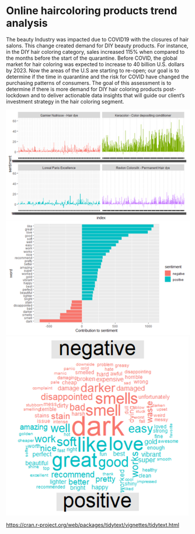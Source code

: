 # Online haircoloring products trend analysis
The beauty Industry was impacted due to COVID19 with the closures of hair salons. This change created demand for DIY beauty products. For instance, in the DIY hair coloring category, sales increased 115% when compared to the months before the start of the quarantine. Before COVID, the global market for hair coloring was expected to increase to 40 billion U.S. dollars by 2023. Now the areas of the U.S are starting to re-open; our goal is to determine if the time in quarantine and the risk for COVID have changed the purchasing patterns of consumers. The goal of this assessment is to determine if there is more demand for DIY hair coloring products post-lockdown and to deliver actionable data insights that will guide our client’s investment strategy in the hair coloring segment. 

<img src="graph/sentiment plot.png" alt="sentiment plot" width="700"/>

<img src="graph/Most common positive and negative words.png" alt="words" width="700"/>

<img src="graph/wordcloud.png" alt="wordcloud" width="500"/>


https://cran.r-project.org/web/packages/tidytext/vignettes/tidytext.html

